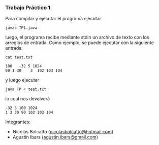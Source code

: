 ### Trabajo Práctico 1

Para compilar y ejecutar el programa ejecutar 

`javac TP1.java`

luego, el programa recibe mediante stdin un archivo de texto con los arreglos de entrada. Como ejemplo, se puede ejecutar con la siguiente entrada:

`cat test.txt`
```
100   -32 5 1024
90 1 30    3  102 103 104
```

y luego ejecutar

`java TP < test.txt` 

lo cual nos devolverá
```
-32 5 100 1024
1 3 30 90 102 103 104
```

Integrantes:

* Nicolas Bolcatto (nicolasbolcatto@hotmail.com)
* Agustín Ibars (agustin.ibars@gmail.com)